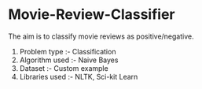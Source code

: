 # Movie-Review-Classifier

The aim is to classify movie reviews as positive/negative.

1. Problem type :- Classification
2. Algorithm used :- Naive Bayes
3. Dataset :- Custom example
4. Libraries used :- NLTK, Sci-kit Learn
